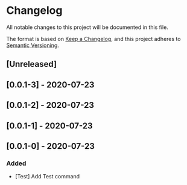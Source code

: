 # Changelog
All notable changes to this project will be documented in this file.

The format is based on [Keep a Changelog](https://keepachangelog.com/en/1.0.0/),
and this project adheres to [Semantic Versioning](https://semver.org/spec/v2.0.0.html).

## [Unreleased]

## [0.0.1-3] - 2020-07-23

## [0.0.1-2] - 2020-07-23

## [0.0.1-1] - 2020-07-23

## [0.0.1-0] - 2020-07-23

### Added
- [Test] Add Test command

